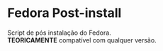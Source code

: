 # Fedora Post-install

Script de pós instalação do Fedora. <br />
**TEORICAMENTE** compatível com qualquer versão.
